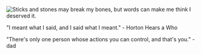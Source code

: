 ![Sticks and stones may break my bones, but words can make me think I deserved it.](https://imgs.xkcd.com/comics/sticks_and_stones.png)

"I meant what I said, and I said what I meant." - Horton Hears a Who

"There's only one person whose actions you can control, and that's you." - dad